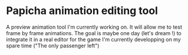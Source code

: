 # Papicha animation editing tool

A preview animation tool I'm currently working on. It will allow me to test frame by frame animations. The goal is maybe one day (let's dream !) to integrate it in a real editor for the game I'm currently developping on my spare time ("The only passenger left")
